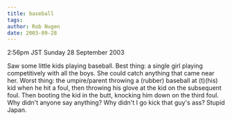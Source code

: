 ```yaml
---
title: baseball
tags: 
author: Rob Nugen
date: 2003-09-28
---
```


<p class=date>2:56pm JST Sunday 28 September 2003</p>

<p>Saw some little kids playing baseball.  Best thing: a single girl
playing competitively with all the boys.  She could catch anything
that came near her.  Worst thing: the umpire/parent throwing a
(rubber) baseball at (t)(his) kid when he hit a foul, then throwing
his glove at the kid on the subsequent foul. Then booting the kid in
the butt, knocking him down on the third foul.  Why didn't anyone say
anything?  Why didn't I go kick that guy's ass?  Stupid Japan.</p>
